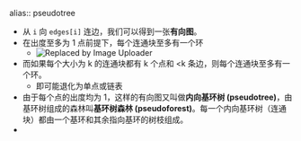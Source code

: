 alias:: pseudotree

- 从 `i` 向 `edges[i]` 连边，我们可以得到一张**有向图**。
- 在出度至多为 1 点前提下，每个连通块至多有一个环
	- ![Replaced by Image Uploader](https://vip2.loli.io/2022/08/09/dGpycI8WCwKBOMR.png)
- 而如果每个大小为  k  的连通块都有 k 个点和 <k 条边，则每个连通块至多有一个环。
	- 即可能退化为单点或链表
- 由于每个点的出度均为 1，这样的有向图又叫做**内向基环树 (pseudotree)**，由基环树组成的森林叫**基环树森林 (pseudoforest)**。每一个内向基环树（连通块）都由一个基环和其余指向基环的树枝组成。
-